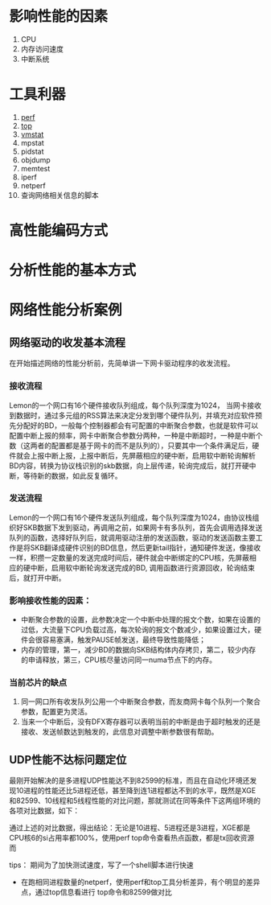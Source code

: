 # 影响性能的因素

1. CPU
2. 内存访问速度
3. 中断系统

# 工具利器
1. [perf](./tools/perf.md) 
2. [top](./tools/top.md) 
3. [vmstat](./tools/vmstat.md) 
4. mpstat
5. pidstat
6. objdump
7. memtest
8. iperf
9. netperf
10. 查询网络相关信息的脚本

# 高性能编码方式


# 分析性能的基本方式



# 网络性能分析案例
## 网络驱动的收发基本流程
在开始描述网络的性能分析前，先简单讲一下网卡驱动程序的收发流程。

### 接收流程
Lemon的一个网口有16个硬件接收队列组成，每个队列深度为1024， 当网卡接收到数据时，通过多元组的RSS算法来决定分发到哪个硬件队列，并填充对应软件预先分配好的BD，一般每个控制器都会有可配置的中断聚合参数，也就是软件可以配置中断上报的频率，网卡中断聚合参数分两种，一种是中断超时，一种是中断个数（这两者的配置都是基于网卡的而不是队列的），只要其中一个条件满足后，硬件就会上报中断上报，上报中断后，先屏蔽相应的硬中断，启用软中断轮询解析BD内容，转换为协议栈识别的skb数据，向上层传递，轮询完成后，就打开硬中断，等待新的数据，如此反复循环。

### 发送流程
Lemon的一个网口有16个硬件发送队列组成，每个队列深度为1024，由协议栈组织好SKB数据下发到驱动，再调用之前，如果网卡有多队列，首先会调用选择发送队列的函数，选择好队列后，就调用驱动注册的发送函数，驱动的发送函数主要工作是将SKB翻译成硬件识别的BD信息，然后更新tail指针，通知硬件发送，像接收一样，积攒一定数量的发送完成时间后，硬件就会中断绑定的CPU核，先屏蔽相应的硬中断，启用软中断轮询发送完成的BD, 调用函数进行资源回收，轮询结束后，就打开中断。

### 影响接收性能的因素：
- 中断聚合参数的设置，此参数决定一个中断中处理的报文个数，如果在设置的过低，大流量下CPU负载过高，每次轮询的报文个数减少，如果设置过大，硬件会很容易塞满，触发PAUSE帧发送，最终导致性能降低；
- 内存的管理，第一，减少BD的数据向SKB结构体内存拷贝，第二，较少内存的申请释放，第三，CPU核尽量访问同一numa节点下的内存。

### 当前芯片的缺点
1. 同一网口所有收发队列公用一个中断聚合参数，而友商网卡每个队列一个聚合参数，配置更为灵活。
2. 当来一个中断后，没有DFX寄存器可以表明当前的中断是由于超时触发的还是接收、发送帧数达到触发的，此信息对调整中断参数很有帮助。

## UDP性能不达标问题定位
最刚开始解决的是多进程UDP性能达不到82599的标准，而且在自动化环境还发现10进程的性能还比5进程还低，甚至降到连1进程都达不到的水平，既然是XGE和82599、10线程和5线程性能的对比问题，那就测试在同等条件下这两组环境的各项对比数据，如下：

通过上述的对比数据，得出结论：无论是10进程、5进程还是3进程，XGE都是CPU核6的si占用率都100%，使用perf top命令查看热点函数，都是tx回收资源 而


tips：
期间为了加快测试速度，写了一个shell脚本进行快速
- 在跑相同进程数量的netperf，使用perf和top工具分析差异，有个明显的差异点，通过top信息看进行  top命令和82599做对比

